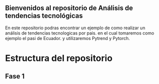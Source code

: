 ## Bienvenidos al repositorio de Análisis de tendencias tecnológicas
En este repositorio podras encontrar un ejemplo de como realizar un análisis de tendencias tecnologicas por pais. en el cual tomaremos como ejemplo el pasi de Ecuador. y utilizaremos Pytrend y Pytorch.

# Estructura del repositorio

## Fase 1
